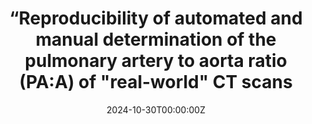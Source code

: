 ---
title: '“Reproducibility of automated and manual determination of the pulmonary artery to aorta ratio (PA:A) of "real-world" CT scans'
authors:
- Fotovati, M., Medina, P. F., Pang, R., Gonzalez Torres, L. H., […], & Dandurand, R. J.
date: '2024-10-30T00:00:00Z'
publishDate: '2024-09-01T00:00:00Z'
publication_types: ['paper-conference']

publication_short: In *J Respir Crit Care Med*
# Custom links (uncomment lines below)
# links:
# - name: Custom Link
#  url: https://publications.ersnet.org/content/erj/64/suppl68/pa1657

url_pdf: ''
url_code: 'https://github.com/LuisHenryGT'
---